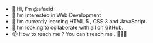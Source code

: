 - 👋 Hi, I’m @afaeid
- 👀 I’m interested in Web Development
- 🌱 I’m currently learning HTML 5 , CSS 3 and JavaScript.
- 💞️ I’m looking to collaborate with all on GitHub.
- 📫 How to reach me ? You can't reach me . 🌝🌝🌝

<!---
afaeid/awesome-website is a ✨ special ✨ repository because its `README.md` (this file) appears on your GitHub profile.
You can click the Preview link to take a look at your changes.
--->
